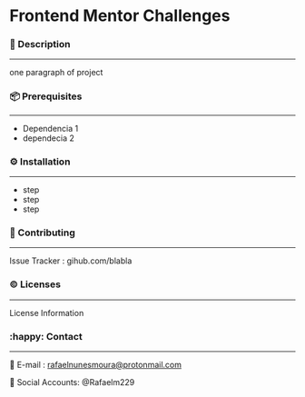 # Frontend Mentor Challenges 

### :page_facing_up: Description

---

one paragraph of project



### :package: Prerequisites

---

- Dependencia 1
- dependecia 2



### :gear: Installation

---

- step
- step
- step



### :busts_in_silhouette: Contributing

---

Issue Tracker : gihub.com/blabla



### :copyright: Licenses

---

License Information



### :happy: Contact

---

:email: E-mail : rafaelnunesmoura@protonmail.com

:tada: Social Accounts: @Rafaelm229
